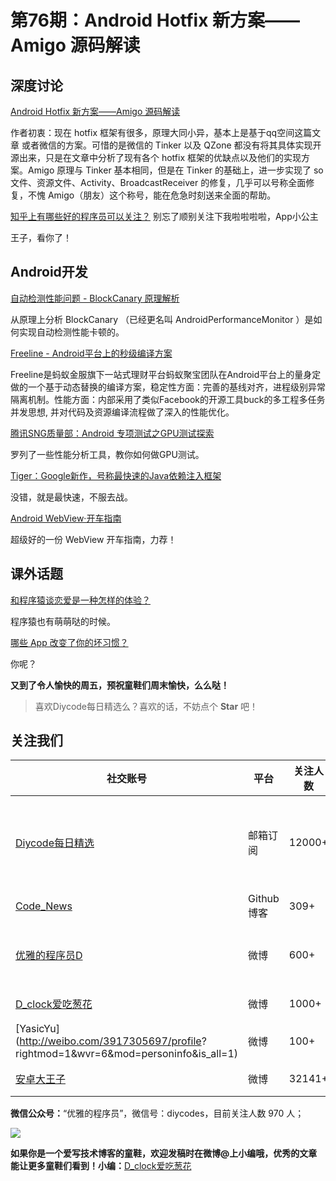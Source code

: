 # 第76期：Android Hotfix 新方案——Amigo 源码解读

## 深度讨论

[Android Hotfix 新方案——Amigo 源码解读](http://www.diycode.cc/topics/280)

作者初衷：现在 hotfix 框架有很多，原理大同小异，基本上是基于qq空间这篇文章 或者微信的方案。可惜的是微信的 Tinker 以及 QZone 都没有将其具体实现开源出来，只是在文章中分析了现有各个 hotfix 框架的优缺点以及他们的实现方案。Amigo 原理与 Tinker 基本相同，但是在 Tinker 的基础上，进一步实现了 so 文件、资源文件、Activity、BroadcastReceiver 的修复，几乎可以号称全面修复，不愧 Amigo（朋友）这个称号，能在危急时刻送来全面的帮助。

[知乎上有哪些好的程序员可以关注？](https://www.zhihu.com/question/22576739/answer/120068239?from=profile_answer_card)
别忘了顺别关注下我啦啦啦啦，App小公主

王子，看你了！

## Android开发

[自动检测性能问题 - BlockCanary 原理解析](http://www.woaitqs.cc/android/2016/09/01/check-performance.html)

从原理上分析 BlockCanary （已经更名叫 AndroidPerformanceMonitor ）是如何实现自动检测性能卡顿的。

[Freeline - Android平台上的秒级编译方案](https://yq.aliyun.com/articles/59122)

Freeline是蚂蚁金服旗下一站式理财平台蚂蚁聚宝团队在Android平台上的量身定做的一个基于动态替换的编译方案，稳定性方面：完善的基线对齐，进程级别异常隔离机制。性能方面：内部采用了类似Facebook的开源工具buck的多工程多任务并发思想, 并对代码及资源编译流程做了深入的性能优化。

[腾讯SNG质量部：Android 专项测试之GPU测试探索](http://mp.weixin.qq.com/s?__biz=MzAxMzYyNDkyNA==&mid=2651332483&idx=1&sn=ad50119ddc79aebe7de262f5b8978be1&scene=1&srcid=0901lPEVy0BynaJh29GPPBn3#wechat_redirect)

罗列了一些性能分析工具，教你如何做GPU测试。 

[Tiger：Google新作，号称最快速的Java依赖注入框架](https://github.com/google/tiger)

没错，就是最快速，不服去战。

[Android WebView·开车指南](https://jiandanxinli.github.io/2016-08-31.html)

超级好的一份 WebView 开车指南，力荐！

## 课外话题

[和程序猿谈恋爱是一种怎样的体验？](https://www.zhihu.com/question/27653728)

程序猿也有萌萌哒的时候。

[哪些 App 改变了你的坏习惯？](https://www.zhihu.com/question/21182063)

你呢？

**又到了令人愉快的周五，预祝童鞋们周末愉快，么么哒！**

> 喜欢Diycode每日精选么？喜欢的话，不妨点个 **Star** 吧！

## 关注我们

| 社交账号  |  平台  | 关注人数 | 说明 |
| -------- | -------- | -------- | -------- |
| [Diycode每日精选](http://list.qq.com/cgi-bin/qf_invite?id=d469993d2c888e971c0fbb2309c4d84256968386b126b967)|   邮箱订阅  | 12000+ | 每日分享一次Android、iOS、Swfit技术干货  |
| [Code_News](https://github.com/DiyCodes/code_news) |    Github博客  |309+ | 每日邮件推送列表  |
| [优雅的程序员D](http://weibo.com/u/5891258264) |   微博  | 600+ | 官方微博，每日分享开源信息  |
| [D_clock爱吃葱花](http://weibo.com/u/2480694892)  |   微博  | 1000+ | 日报发起人  |
|[YasicYu](http://weibo.com/3917305697/profile? rightmod=1&wvr=6&mod=personinfo&is_all=1)  |   微博  | 100+ | 日报发起人  |
|[安卓大王子](http://weibo.com/apkbus/)   |   微博  | 32141+ | 日报发起人  |



**微信公众号：**“优雅的程序员”，微信号：diycodes，目前关注人数 970 人；

![](http://upload-images.jianshu.io/upload_images/1846413-b42abfa70f909099.jpg?imageMogr2/auto-orient/strip%7CimageView2/2/w/1240)

**如果你是一个爱写技术博客的童鞋，欢迎发稿时在微博@上小编哦，优秀的文章能让更多童鞋们看到！小编：**[D_clock爱吃葱花](http://weibo.com/2480694892/profile?rightmod=1&wvr=6&mod=personinfo&is_all=1)
